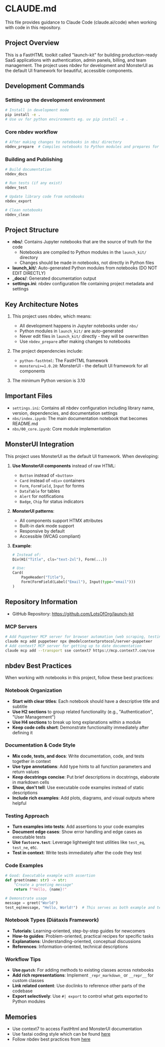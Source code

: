 # CLAUDE.md

This file provides guidance to Claude Code (claude.ai/code) when working with code in this repository.

## Project Overview

This is a FastHTML toolkit called "launch-kit" for building production-ready SaaS applications with authentication, admin panels, billing, and team management. The project uses nbdev for development and MonsterUI as the default UI framework for beautiful, accessible components.

## Development Commands

### Setting up the development environment
```bash
# Install in development mode
pip install -e .
# Use uv for python environments eg. uv pip install -e .
```

### Core nbdev workflow
```bash
# After making changes to notebooks in nbs/ directory
nbdev_prepare  # Compiles notebooks to Python modules and prepares for commit
```

### Building and Publishing
```bash
# Build documentation
nbdev_docs

# Run tests (if any exist)
nbdev_test

# Update library code from notebooks
nbdev_export

# Clean notebooks
nbdev_clean
```

## Project Structure

- **nbs/**: Contains Jupyter notebooks that are the source of truth for the code
  - Notebooks are compiled to Python modules in the `launch_kit/` directory
  - Changes should be made in notebooks, not directly in Python files
- **launch_kit/**: Auto-generated Python modules from notebooks (DO NOT EDIT DIRECTLY)
- **_docs/**: Generated documentation output
- **settings.ini**: nbdev configuration file containing project metadata and settings

## Key Architecture Notes

1. This project uses nbdev, which means:
   - All development happens in Jupyter notebooks under `nbs/`
   - Python modules in `launch_kit/` are auto-generated
   - Never edit files in `launch_kit/` directly - they will be overwritten
   - Use `nbdev_prepare` after making changes to notebooks

2. The project dependencies include:
   - `python-fasthtml`: The FastHTML framework
   - `monsterui>=1.0.20`: MonsterUI - the default UI framework for all components

3. The minimum Python version is 3.10

## Important Files

- `settings.ini`: Contains all nbdev configuration including library name, version, dependencies, and documentation settings
- `nbs/index.ipynb`: The main documentation notebook that becomes README.md
- `nbs/00_core.ipynb`: Core module implementation

## MonsterUI Integration

This project uses MonsterUI as the default UI framework. When developing:

1. **Use MonsterUI components** instead of raw HTML:
   - `Button` instead of `<button>`
   - `Card` instead of `<div>` containers
   - `Form`, `FormField`, `Input` for forms
   - `DataTable` for tables
   - `Alert` for notifications
   - `Badge`, `Chip` for status indicators

2. **MonsterUI patterns**:
   - All components support HTMX attributes
   - Built-in dark mode support
   - Responsive by default
   - Accessible (WCAG compliant)
   
3. **Example**:
   ```python
   # Instead of:
   Div(H1("Title", cls="text-2xl"), Form(...))
   
   # Use:
   Card(
       PageHeader("Title"),
       Form(FormField(Label("Email"), Input(type="email")))
   )
   ```

## Repository Information

- GitHub Repository: https://github.com/LotsOfOrg/launch-kit

### MCP Servers
```bash
# Add Puppeteer MCP server for browser automation (web scraping, testing, screenshots)
claude mcp add puppeteer npx @modelcontextprotocol/server-puppeteer
# Add context7 MCP server for getting up to date documentation
claude mcp add --transport sse context7 https://mcp.context7.com/sse
```

## nbdev Best Practices

When working with notebooks in this project, follow these best practices:

### Notebook Organization
- **Start with clear titles**: Each notebook should have a descriptive title and subtitle
- **Use H2 sections** to group related functionality (e.g., "Authentication", "User Management")
- **Use H4 sections** to break up long explanations within a module
- **Keep code cells short**: Demonstrate functionality immediately after defining it

### Documentation & Code Style
- **Mix code, tests, and docs**: Write documentation, code, and tests together in context
- **Use type annotations**: Add type hints to all function parameters and return values
- **Keep docstrings concise**: Put brief descriptions in docstrings, elaborate in markdown cells
- **Show, don't tell**: Use executable code examples instead of static descriptions
- **Include rich examples**: Add plots, diagrams, and visual outputs where helpful

### Testing Approach
- **Turn examples into tests**: Add assertions to your code examples
- **Document edge cases**: Show error handling and edge cases as executable tests
- **Use `fastcore.test`**: Leverage lightweight test utilities like `test_eq`, `test_ne`, etc.
- **Test in context**: Write tests immediately after the code they test

### Code Examples
```python
# Good: Executable example with assertion
def greet(name: str) -> str:
    "Create a greeting message"
    return f"Hello, {name}!"

# Demonstrate usage
message = greet("World")
test_eq(message, "Hello, World!")  # This serves as both example and test
```

### Notebook Types (Diátaxis Framework)
- **Tutorials**: Learning-oriented, step-by-step guides for newcomers
- **How-to guides**: Problem-oriented, practical recipes for specific tasks
- **Explanations**: Understanding-oriented, conceptual discussions
- **References**: Information-oriented, technical descriptions

### Workflow Tips
- **Use `@patch`**: For adding methods to existing classes across notebooks
- **Add rich representations**: Implement `_repr_markdown_` or `__repr__` for custom classes
- **Link related content**: Use doclinks to reference other parts of the codebase
- **Export selectively**: Use `#| export` to control what gets exported to Python modules

## Memories

- Use context7 to access FastHtml and MonsterUI documentation
- Use fastai coding style which can be found [here](https://docs.fast.ai/dev/style.html)
- Follow nbdev best practices from [here](https://nbdev.fast.ai/tutorials/best_practices.html)